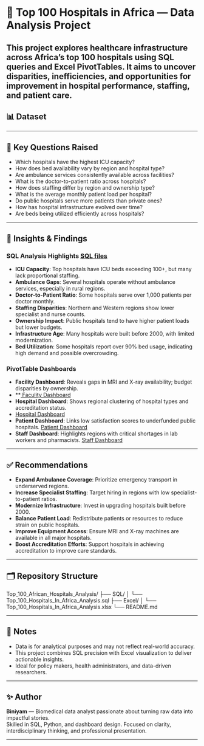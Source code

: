 # 🏥 Top 100 Hospitals in Africa — Data Analysis Project

This project explores healthcare infrastructure across Africa’s top 100 hospitals using SQL queries and Excel PivotTables. It aims to uncover disparities, inefficiencies, and opportunities for improvement in hospital performance, staffing, and patient care.
---
## 📊 Dataset
---

## 📌 Key Questions Raised

- Which hospitals have the highest ICU capacity?
- How does bed availability vary by region and hospital type?
- Are ambulance services consistently available across facilities?
- What is the doctor-to-patient ratio across hospitals?
- How does staffing differ by region and ownership type?
- What is the average monthly patient load per hospital?
- Do public hospitals serve more patients than private ones?
- How has hospital infrastructure evolved over time?
- Are beds being utilized efficiently across hospitals?

---

## 🧠 Insights & Findings

### SQL Analysis Highlights <a href ="https://github.com/Zeraphael/Top-100-Hospitals-in-africa/blob/main/Top_100_Hospitals_In_Africa_Analysis---SQL.sql"> SQL files</a>
- **ICU Capacity**: Top hospitals have ICU beds exceeding 100+, but many lack proportional staffing.
- **Ambulance Gaps**: Several hospitals operate without ambulance services, especially in rural regions.
- **Doctor-to-Patient Ratio**: Some hospitals serve over 1,000 patients per doctor monthly.
- **Staffing Disparities**: Northern and Western regions show lower specialist and nurse counts.
- **Ownership Impact**: Public hospitals tend to have higher patient loads but lower budgets.
- **Infrastructure Age**: Many hospitals were built before 2000, with limited modernization.
- **Bed Utilization**: Some hospitals report over 90% bed usage, indicating high demand and possible overcrowding.

### PivotTable Dashboards
- **Facility Dashboard**: Reveals gaps in MRI and X-ray availability; budget disparities by ownership.
- **<a href ="https://github.com/Zeraphael/Top-100-Hospitals-in-africa/blob/main/faculity%20analysis%20dashboard.png"> Faculity Dashboard</a>
- **Hospital Dashboard**: Shows regional clustering of hospital types and accreditation status.
- <a href ="https://github.com/Zeraphael/Top-100-Hospitals-in-africa/blob/main/Hospitals_final.png"> Hospital Dashboard</a>
- **Patient Dashboard**: Links low satisfaction scores to underfunded public hospitals.
    <a href ="https://github.com/Zeraphael/Top-100-Hospitals-in-africa/blob/main/PATIENTS_DASHBOARD_FINAL.png">Patient Dashboard</a>
- **Staff Dashboard**: Highlights regions with critical shortages in lab workers and pharmacists.
   <a href ="https://github.com/Zeraphael/Top-100-Hospitals-in-africa/blob/main/STAFF%20ANALYSIS%20DASHBOARD.png"> Staff Dashboard</a>
---

## ✅ Recommendations

- **Expand Ambulance Coverage**: Prioritize emergency transport in underserved regions.
- **Increase Specialist Staffing**: Target hiring in regions with low specialist-to-patient ratios.
- **Modernize Infrastructure**: Invest in upgrading hospitals built before 2000.
- **Balance Patient Load**: Redistribute patients or resources to reduce strain on public hospitals.
- **Improve Equipment Access**: Ensure MRI and X-ray machines are available in all major hospitals.
- **Boost Accreditation Efforts**: Support hospitals in achieving accreditation to improve care standards.

---

## 🗂️ Repository Structure
Top_100_African_Hospitals_Analysis/ ├── SQL/ │   └── Top_100_Hospitals_In_Africa_Analysis.sql ├── Excel/ │   └── Top_100_Hospitals_In_Africa_Analysis.xlsx └── README.md

---

## 📎 Notes

- Data is for analytical purposes and may not reflect real-world accuracy.
- This project combines SQL precision with Excel visualization to deliver actionable insights.
- Ideal for policy makers, health administrators, and data-driven researchers.

---

## ✨ Author

**Biniyam** — Biomedical data analyst passionate about turning raw data into impactful stories.  
Skilled in SQL, Python, and dashboard design. Focused on clarity, interdisciplinary thinking, and professional presentation.

---
